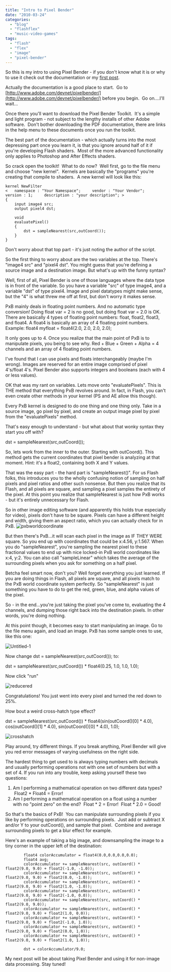 ```yaml
---
title: "Intro to Pixel Bender"
date: "2010-03-24"
categories:
  - "blog"
  - "flashflex"
  - "music-video-games"
tags:
  - "flash"
  - "flex"
  - "image"
  - "pixel-bender"
---
```


So this is my intro to using Pixel Bender - if you don't know what it is or why to use it check out the documentation or my [first post](http://www.blastanova.com/blog/2010/03/19/pixel-bending-for-speed-in-flash-and-flex/).

Actually the documentation is a good place to start.  Go to [http://www.adobe.com/devnet/pixelbender/](http://www.adobe.com/devnet/pixelbender/) before you begin.  Go on....I'll wait...

Once there you'll want to download the Pixel Bender Toolkit.  It's a simple and light program - not subject to the lengthy installs of other Adobe software.  Don't bother downloading the PDF documentation, there are links in the help menu to these documents once you run the toolkit.

The best part of the documentation - which actually turns into the most depressing part once you learn it, is that you ignore around half of it if you're developing Flash shaders.  Most of the more advanced functionality only applies to Photoshop and After Effects shaders.

So crack open the toolkit!  What to do now?  Well first, go to the file menu and choose "new kernel".  Kernels are basically the "programs" you're creating that compile to shaders.  A new kernel will look like this:

```
kernel NewFilter
<   namespace : "Your Namespace";     vendor : "Your Vendor";     version : 1;     description : "your description"; >
{
    input image4 src;
    output pixel4 dst;

    void
    evaluatePixel()
    {
        dst = sampleNearest(src,outCoord());
    }
}
```

Don't worry about that top part - it's just noting the author of the script.

So the first thing to worry about are the two variables at the top. There's "image4 src" and "pixel4 dst". You might guess that you're defining a source image and a destination image. But what's up with the funny syntax?

Well, first of all, Pixel Bender is one of those languages where the data type is in front of the variable. So you have a variable "src" of type image4, and a variable "dst" of type pixel4. Image and pixel datatypes might make sense, but the "4" is what threw me off at first, but don't worry it makes sense.

PxB mainly deals in floating point numbers. And no automatic type conversion! Doing float var = 2 is no good, but doing float var = 2.0 is OK. There are basically 4 types of floating point numbers: float, float2, float3, and float4. A float4 is basically an array of 4 floating point numbers. Example: float4 myfloat = float4(2.0, 2.0, 2.0, 2.0);

It only goes up to 4. Once you realize that the main point of PxB is to manipulate pixels, you being to see why. Red + Blue + Green + Alpha = 4 channels and an array of 4 floating point numbers.

I've found that I can use pixels and floats interchangeably (maybe I'm wrong). Images are reserved for an entire image comprised of pixel 4's/float 4's. Pixel Bender also supports integers and booleans (each with 4 or less values).

OK that was my rant on variables. Lets move onto "evaluatePixels". This is THE method that everything PxB revolves around. In fact, in Flash, you can't even create other methods in your kernel (PS and AE allow this though).

Every PxB kernel is designed to do one thing and one thing only. Take in a source image, go pixel by pixel, and create an output image pixel by pixel from the "evaluatePixels" method.

That's easy enough to understand - but what about that wonky syntax they start you off with?

dst = sampleNearest(src,outCoord());

So, lets work from the inner to the outer. Starting with outCoord(). This method gets the current coordinates that pixel bender is analyzing at that moment. Hint: it's a float2, containing both X and Y values.

That was the easy part - the hard part is "sampleNearest()". For us Flash folks, this introduces you to the wholly confusing notion of sampling on half pixels and pixel ratios and other such nonsense. But then you realize that its Flash, and all pixels are square, and sampling a pixel samples the entirety of the pixel. At this point you realize that sampleNearest is just how PxB works - but it's entirely unnecessary for Flash.

So in other image editing software (and apparently this holds true especially for video), pixels don't have to be square. Pixels can have a different height and width, giving them an aspect ratio, which you can actually check for in PxB. ![pxbworldcoordinate](https://d2ypg8o05lff0b.cloudfront.net/wp-content/uploads/2010/03/pxbworldcoordinate.jpg)

But then there's PxB...it will scan each pixel in the image as IF THEY WERE square. So you end up with coordinates that could be x:4.56, y:1.567. When you do "sampleNearest", you're sampling the nearest pixel to these fractional values to end up with nice locked-in PxB world coordinates like x:4, y:2. You can also call "sampleLinear" which takes the average of the surrounding pixels when you ask for something on a half pixel.

Betcha feel smart now, don't you? Well forget everything you just learned. If you are doing things in Flash, all pixels are square, and all pixels match to the PxB world coordinate system perfectly. So "sampleNearest" is just something you have to do to get the red, green, blue, and alpha values of the pixel.

So - in the end...you're just taking the pixel you've come to, evaluating the 4 channels, and dumping those right back into the destination pixels. In other words, you're doing nothing.

At this point though, it becomes easy to start manipulating an image. Go to the file menu again, and load an image. PxB has some sample ones to use, like this one:

![Untitled-1](https://d2ypg8o05lff0b.cloudfront.net/wp-content/uploads/2010/03/Untitled-1.jpg)

Now change dst = sampleNearest(src,outCoord()); to:

dst = sampleNearest(src,outCoord()) \* float4(0.25, 1.0, 1.0, 1.0);

Now click "run"

![reducered](https://d2ypg8o05lff0b.cloudfront.net/wp-content/uploads/2010/03/reducered.jpg)

Congratulations! You just went into every pixel and turned the red down to 25%.

How bout a weird cross-hatch type effect?

dst = sampleNearest(src,outCoord()) \* float4(sin(outCoord()\[0\] \* 4.0), cos(outCoord()\[1\] \* 4.0), sin(outCoord()\[0\] \* 4.0), 1.0);

![crosshatch](https://d2ypg8o05lff0b.cloudfront.net/wp-content/uploads/2010/03/crosshatch.jpg)

Play around, try different things. If you break anything, Pixel Bender will give you red error messages of varying usefulness on the right side.

The hardest thing to get used to is always typing numbers with decimals and usually performing operations not with one set of numbers but with a set of 4. If you run into any trouble, keep asking yourself these two questions:

1. Am I performing a mathematical operation on two different data types?  Float2 \* Float4 = Error!
2. Am I performing a mathematical operation on a float using a number with no "point zero" on the end?  Float \* 2 = Error!  Float \* 2.0 = Good!

So that's the basics of PxB!  You can manipulate surrounding pixels if you like by performing operations on surrounding pixels.  Just add or subtract X and/or Y to your outCoord(), and sample that pixel.  Combine and average surrounding pixels to get a blur effect for example.

Here's an example of taking a big image, and downsampling the image to a tiny corner in the upper left of the destination:

```
        float4 colorAccumulator = float4(0.0,0.0,0.0,0.0);
        float4 avg;
        colorAccumulator += sampleNearest(src, outCoord() * float2(9.0, 9.0) + float2(-1.0, -1.0));
        colorAccumulator += sampleNearest(src, outCoord() * float2(9.0, 9.0) + float2(0.0, -1.0));
        colorAccumulator += sampleNearest(src, outCoord() * float2(9.0, 9.0) + float2(1.0, -1.0));
        colorAccumulator += sampleNearest(src, outCoord() * float2(9.0, 9.0) + float2(-1.0, 0.0));
        colorAccumulator += sampleNearest(src, outCoord() * float2(9.0, 9.0));
        colorAccumulator += sampleNearest(src, outCoord() * float2(9.0, 9.0) + float2(1.0, 0.0));
        colorAccumulator += sampleNearest(src, outCoord() * float2(9.0, 9.0) + float2(-1.0, 1.0));
        colorAccumulator += sampleNearest(src, outCoord() * float2(9.0, 9.0) + float2(0.0, 1.0));
        colorAccumulator += sampleNearest(src, outCoord() * float2(9.0, 9.0) + float2(1.0, 1.0));

        dst = colorAccumulator/9.0;
```

My next post will be about taking Pixel Bender and using it for non-image data processing. Stay tuned!
